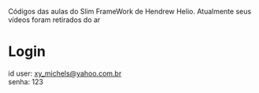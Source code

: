 Códigos das aulas do Slim FrameWork de Hendrew Helio. Atualmente seus vídeos
foram retirados do ar

# Login
id user: xy_michels@yahoo.com.br  
senha: 123
